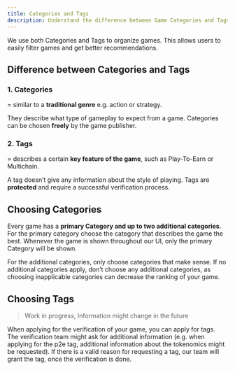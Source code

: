 ```yaml
---
title: Categories and Tags
description: Understand the difference between Game Categories and Tags
---
```

We use both Categories and Tags to organize games. This allows users to easily filter games and get better recommendations.

## Difference between Categories and Tags
### 1. Categories

= similar to a **traditional genre** e.g. action or strategy. 

They describe what type of gameplay to expect from a game. Categories can be chosen **freely** by the game publisher. 

### 2. Tags

= describes a certain **key feature of the game**, such as Play-To-Earn or Multichain. 

A tag doesn’t give any information about the style of playing. Tags are **protected** and require a successful verification process.

## Choosing Categories
Every game has a **primary Category and up to two additional categories**. For the primary category choose the category that describes the game the best. Whenever the game is shown throughout our UI, only the primary Category will be shown. 

For the additional categories, only choose categories that make sense. If no additional categories apply, don’t choose any additional categories, as choosing inapplicable categories can decrease the ranking of your game.

## Choosing Tags
> Work in progress, Information might change in the future

When applying for the verification of your game, you can apply for tags. The verification team might ask for additional information (e.g. when applying for the p2e tag, additional information about the tokenomics might be requested). If there is a valid reason for requesting a tag, our team will grant the tag, once the verification is done.

